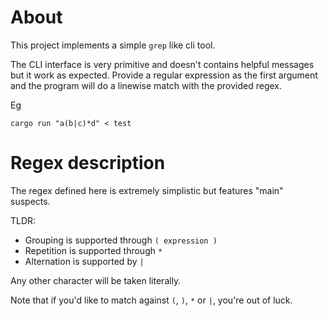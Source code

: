 # About
This project implements a simple `grep` like cli tool.

The CLI interface is very primitive and doesn't contains helpful messages but it work as expected.
Provide a regular expression as the first argument and the program will do a linewise match with the provided regex.

Eg

```
cargo run "a(b|c)*d" < test
```

# Regex description
The regex defined here is extremely simplistic but features "main" suspects.

TLDR:
- Grouping is supported through `( expression )`
- Repetition is supported through `*`
- Alternation is supported by `|`

Any other character will be taken literally.

Note that if you'd like to match against `(`, `)`, `*` or `|`, you're out of luck.
